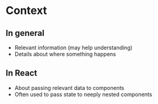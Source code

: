 # Context

## In general

- Relevant information (may help understanding)
- Details about where something happens

## In React

- About passing relevant data to components
- Often used to pass state to neeply nested components
